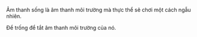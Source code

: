 Âm thanh sống là âm thanh môi trường mà thực thể sẽ chơi một cách ngẫu nhiên.

Để trống để tắt âm thanh môi trường của nó.